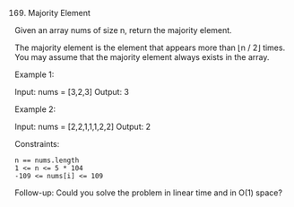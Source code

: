169. Majority Element

Given an array nums of size n, return the majority element.

The majority element is the element that appears more than ⌊n / 2⌋ times. You may assume that the majority element always exists in the array.


Example 1:

Input: nums = [3,2,3]
Output: 3

Example 2:

Input: nums = [2,2,1,1,1,2,2]
Output: 2


Constraints:

    n == nums.length
    1 <= n <= 5 * 104
    -109 <= nums[i] <= 109


Follow-up: Could you solve the problem in linear time and in O(1) space?